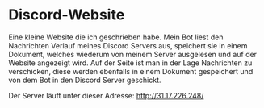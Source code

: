# Discord-Website
Eine kleine Website die ich geschrieben habe. Mein Bot liest den Nachrichten Verlauf meines Discord Servers aus, speichert sie in einem Dokument, welches wiederum von meinem Server ausgelesen und auf der Website angezeigt wird. Auf der Seite ist man in der Lage Nachrichten zu verschicken, diese werden ebenfalls in einem Dokument gespeichert und von dem Bot in den Discord Server geschickt.

Der Server läuft unter dieser Adresse:
http://31.17.226.248/
